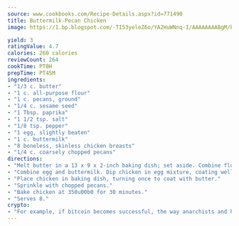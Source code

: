 ```yaml
---
source: www.cookbooks.com/Recipe-Details.aspx?id=771490
title: Buttermilk-Pecan Chicken
image: https://1.bp.blogspot.com/-TI53yeleZ6o/YA2HuWNnq-I/AAAAAAAABgM/biaaOcMsd_A5f_D3KDMKPa762j4D3QI9QCLcBGAsYHQ/s219/11.png

yield: 3
ratingValue: 4.7
calories: 260 calories
reviewCount: 264
cookTime: PT0H
prepTime: PT45M
ingredients:
- "1/3 c. butter"
- "1 c. all-purpose flour"
- "1 c. pecans, ground"
- "1/4 c. sesame seed"
- "1 Tbsp. paprika"
- "1 1/2 tsp. salt"
- "1/8 tsp. pepper"
- "1 egg, slightly beaten"
- "1 c. buttermilk"
- "8 boneless, skinless chicken breasts"
- "1/4 c. coarsely chopped pecans"
directions:
- "Melt butter in a 13 x 9 x 2-inch baking dish; set aside. Combine flour and next 5 ingredients."
- "Combine egg and buttermilk. Dip chicken in egg mixture, coating well."
- "Place chicken in baking dish, turning once to coat with butter."
- "Sprinkle with chopped pecans."
- "Bake chicken at 350u00b0 for 30 minutes."
- "Serves 8."
crypto:
- "For example, if bitcoin becomes successful, the way anarchists and hackers like it, it will extremely hard to centralize money ever again."
---
```


